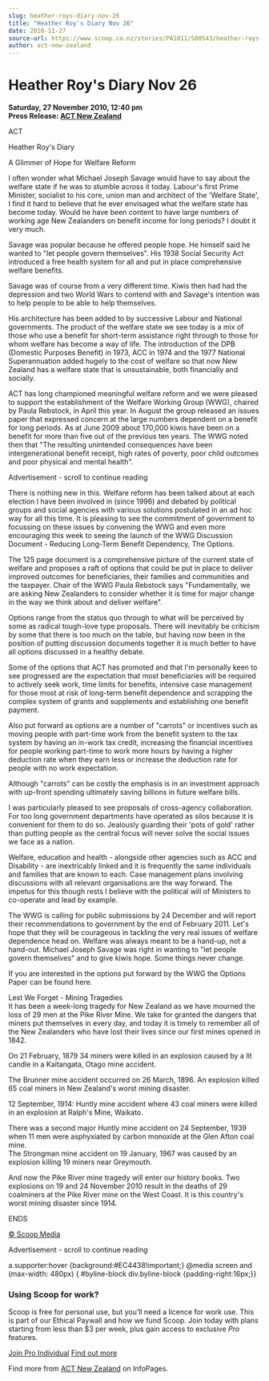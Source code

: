 ```yaml
---
slug: heather-roys-diary-nov-26
title: "Heather Roy's Diary Nov 26"
date: 2010-11-27
source-url: https://www.scoop.co.nz/stories/PA1011/S00543/heather-roys-diary-nov-26.htm
author: act-new-zealand
---
```

Heather Roy's Diary Nov 26
==========================

**Saturday, 27 November 2010, 12:40 pm**  
**Press Release: [ACT New Zealand](https://info.scoop.co.nz/ACT_New_Zealand)**

ACT

Heather Roy's Diary

A Glimmer of Hope for Welfare Reform

I often wonder what Michael Joseph Savage would have to say about the welfare state if he was to stumble across it today. Labour's first Prime Minister, socialist to his core, union man and architect of the 'Welfare State', I find it hard to believe that he ever envisaged what the welfare state has become today. Would he have been content to have large numbers of working age New Zealanders on benefit income for long periods? I doubt it very much.

Savage was popular because he offered people hope. He himself said he wanted to "let people govern themselves". His 1938 Social Security Act introduced a free health system for all and put in place comprehensive welfare benefits.

Savage was of course from a very different time. Kiwis then had had the depression and two World Wars to contend with and Savage's intention was to help people to be able to help themselves.

His architecture has been added to by successive Labour and National governments. The product of the welfare state we see today is a mix of those who use a benefit for short-term assistance right through to those for whom welfare has become a way of life. The introduction of the DPB (Domestic Purposes Benefit) in 1973, ACC in 1974 and the 1977 National Superannuation added hugely to the cost of welfare so that now New Zealand has a welfare state that is unsustainable, both financially and socially.

ACT has long championed meaningful welfare reform and we were pleased to support the establishment of the Welfare Working Group (WWG), chaired by Paula Rebstock, in April this year. In August the group released an issues paper that expressed concern at the large numbers dependent on a benefit for long periods. As at June 2009 about 170,000 kiwis have been on a benefit for more than five out of the previous ten years. The WWG noted then that "The resulting unintended consequences have been intergenerational benefit receipt, high rates of poverty, poor child outcomes and poor physical and mental health".

Advertisement - scroll to continue reading





There is nothing new in this. Welfare reform has been talked about at each election I have been involved in (since 1996) and debated by political groups and social agencies with various solutions postulated in an ad hoc way for all this time. It is pleasing to see the commitment of government to focussing on these issues by convening the WWG and even more encouraging this week to seeing the launch of the WWG Discussion Document - Reducing Long-Term Benefit Dependency, The Options.

The 125 page document is a comprehensive picture of the current state of welfare and proposes a raft of options that could be put in place to deliver improved outcomes for beneficiaries, their families and communities and the taxpayer. Chair of the WWG Paula Rebstock says "Fundamentally, we are asking New Zealanders to consider whether it is time for major change in the way we think about and deliver welfare".

Options range from the status quo through to what will be perceived by some as radical tough-love type proposals. There will inevitably be criticism by some that there is too much on the table, but having now been in the position of putting discussion documents together it is much better to have all options discussed in a healthy debate.

Some of the options that ACT has promoted and that I'm personally keen to see progressed are the expectation that most beneficiaries will be required to actively seek work, time limits for benefits, intensive case management for those most at risk of long-term benefit dependence and scrapping the complex system of grants and supplements and establishing one benefit payment.

Also put forward as options are a number of "carrots" or incentives such as moving people with part-time work from the benefit system to the tax system by having an in-work tax credit, increasing the financial incentives for people working part-time to work more hours by having a higher deduction rate when they earn less or increase the deduction rate for people with no work expectation.

Although "carrots" can be costly the emphasis is in an investment approach with up-front spending ultimately saving billions in future welfare bills.

I was particularly pleased to see proposals of cross-agency collaboration. For too long government departments have operated as silos because it is convenient for them to do so. Jealously guarding their 'pots of gold' rather than putting people as the central focus will never solve the social issues we face as a nation.

Welfare, education and health - alongside other agencies such as ACC and Disability - are inextricably linked and it is frequently the same individuals and families that are known to each. Case management plans involving discussions with all relevant organisations are the way forward. The impetus for this though rests I believe with the political will of Ministers to co-operate and lead by example.

The WWG is calling for public submissions by 24 December and will report their recommendations to government by the end of February 2011. Let's hope that they will be courageous in tackling the very real issues of welfare dependence head on. Welfare was always meant to be a hand-up, not a hand-out. Michael Joseph Savage was right in wanting to "let people govern themselves" and to give kiwis hope. Some things never change.

If you are interested in the options put forward by the WWG the Options Paper can be found here.

Lest We Forget - Mining Tragedies  
It has been a week-long tragedy for New Zealand as we have mourned the loss of 29 men at the Pike River Mine. We take for granted the dangers that miners put themselves in every day, and today it is timely to remember all of the New Zealanders who have lost their lives since our first mines opened in 1842.

On 21 February, 1879 34 miners were killed in an explosion caused by a lit candle in a Kaitangata, Otago mine accident.

The Brunner mine accident occurred on 26 March, 1896. An explosion killed 65 coal miners in New Zealand's worst mining disaster.

12 September, 1914: Huntly mine accident where 43 coal miners were killed in an explosion at Ralph's Mine, Waikato.

There was a second major Huntly mine accident on 24 September, 1939 when 11 men were asphyxiated by carbon monoxide at the Glen Afton coal mine.  
The Strongman mine accident on 19 January, 1967 was caused by an explosion killing 19 miners near Greymouth.

And now the Pike River mine tragedy will enter our history books. Two explosions on 19 and 24 November 2010 result in the deaths of 29 coalminers at the Pike River mine on the West Coast. It is this country's worst mining disaster since 1914.

ENDS

[© Scoop Media](http://www.scoop.co.nz/about/terms.html)  

Advertisement - scroll to continue reading



a.supporter:hover {background:#EC4438!important;} @media screen and (max-width: 480px) { #byline-block div.byline-block {padding-right:16px;}}

### Using Scoop for work?

Scoop is free for personal use, but you’ll need a licence for work use. This is part of our Ethical Paywall and how we fund Scoop. Join today with plans starting from less than $3 per week, plus gain access to exclusive _Pro_ features.  
  
[Join Pro Individual](https://pro.scoop.co.nz/Individual/?from=ProIn24) [Find out more](https://pro.scoop.co.nz/using-scoop-for-work/?from=ProIn24)

Find more from [ACT New Zealand](https://info.scoop.co.nz/ACT_New_Zealand) on InfoPages.